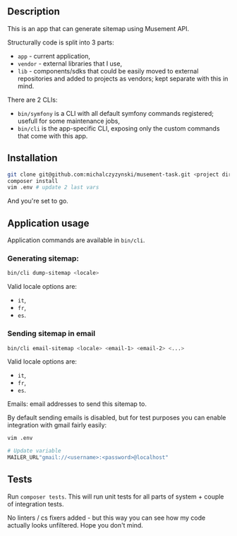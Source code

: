## Description

This is an app that can generate sitemap using Musement API.

Structurally code is split into 3 parts:
- `app` - current application,
- `vendor` - external libraries that I use,
- `lib` - components/sdks that could be easily moved to external repositories and added to projects as vendors; kept
separate with this in mind.

There are 2 CLIs:
- `bin/symfony` is a CLI with all default symfony commands registered; usefull for some maintenance jobs,
- `bin/cli` is the app-specific CLI, exposing only the custom commands that come with this app.

## Installation

```bash
git clone git@github.com:michalczyzynski/musement-task.git <project dir>
composer install
vim .env # update 2 last vars
```

And you're set to go.

## 

## Application usage
Application commands are available in `bin/cli`.

### Generating sitemap:
```bash
bin/cli dump-sitemap <locale>
```

Valid locale options are:
- `it`,
- `fr`,
- `es`.

### Sending sitemap in email
```bash
bin/cli email-sitemap <locale> <email-1> <email-2> <...>
```

Valid locale options are:
- `it`,
- `fr`,
- `es`.

Emails: email addresses to send this sitemap to.

By default sending emails is disabled, but for test purposes you can enable integration with gmail fairly easily:
```bash
vim .env

# Update variable
MAILER_URL"gmail://<username>:<password>@localhost"
```

## Tests
Run `composer tests`. This will run unit tests for all parts of system + couple of integration tests.

No linters / cs fixers added - but this way you can see how my code actually looks unfiltered. Hope you don't mind.
